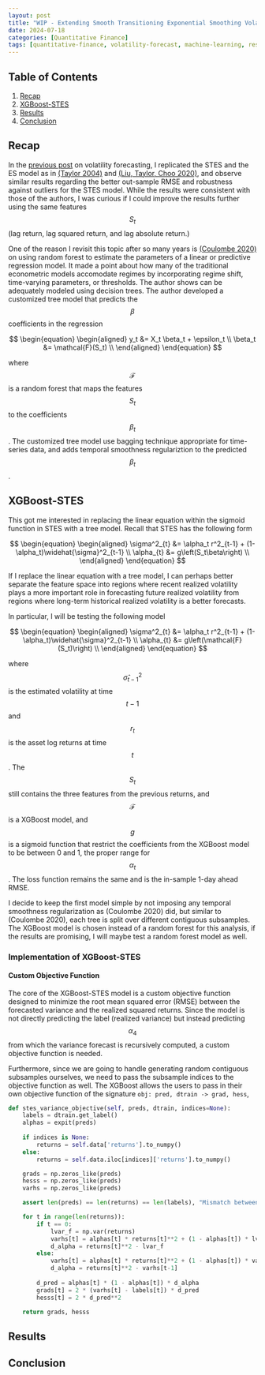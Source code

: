 ```yaml
---
layout: post
title: "WIP - Extending Smooth Transitioning Exponential Smoothing Volatility Forecasts (Part 2 - XGBoost)"
date: 2024-07-18
categories: [Quantitative Finance]
tags: [quantitative-finance, volatility-forecast, machine-learning, research]
---
```


<script type="text/javascript" src="https://cdn.mathjax.org/mathjax/latest/MathJax.js?config=default"></script>


## Table of Contents

1. [Recap](#recap)
2. [XGBoost-STES](#xgboost-stes)
3. [Results](#results)
4. [Conclusion](#conclusion)

## Recap
In the [previous post](https://steveya.github.io/posts/volatility-forecast-1/) on volatility forecasting, I replicated the STES and the ES model as in [(Taylor 2004)](https://doi.org/10.1016/j.ijforecast.2003.09.010) and [(Liu, Taylor, Choo 2020)](https://doi.org/10.1016/j.econmod.2020.02.021), and observe similar results regarding the better out-sample RMSE and robustness against outliers for the STES model. While the results were consistent with those of the authors, I was curious if I could improve the results further using the same features $$S_t$$ (lag return, lag squared return, and lag absolute return.) 

One of the reason I revisit this topic after so many years is [(Coulombe 2020)](https://arxiv.org/abs/2006.12724) on using random forest to estimate the parameters of a linear or predictive regression model. It made a point about how many of the traditional econometric models accomodate regimes by incorporating regime shift, time-varying parameters, or thresholds. The author shows can be adequately modeled using decision trees. The author developed a customized tree model that predicts the $$\beta$$ coefficients in the regression

$$
\begin{equation}
\begin{aligned}
y_t &= X_t \beta_t + \epsilon_t \\
\beta_t &= \mathcal{F}(S_t) \\
\end{aligned}
\end{equation}
$$

where $$\mathcal{F}$$ is a random forest that maps the features $$S_t$$ to the coefficients $$\beta_t$$. The customized tree model use bagging technique appropriate for time-series data, and adds temporal smoothness regulariztion to the predicted $$\beta_t$$.

## XGBoost-STES

This got me interested in replacing the linear equation within the sigmoid function in STES with a tree model. Recall that STES has the following form

$$
\begin{equation}
\begin{aligned}
\sigma^2_{t} &= \alpha_t r^2_{t-1} + (1-\alpha_t)\widehat{\sigma}^2_{t-1} \\ 
\alpha_{t} &= g\left(S_t\beta\right) \\
\end{aligned}
\end{equation}
$$

If I replace the linear equation with a tree model, I can perhaps better separate the feature space into regions where recent realized volatility plays a more important role in forecasting future realized volatility from regions where long-term historical realized volatility is a better forecasts.

In particular, I will be testing the following model

$$
\begin{equation}
\begin{aligned}
\sigma^2_{t} &= \alpha_t r^2_{t-1} + (1-\alpha_t)\widehat{\sigma}^2_{t-1} \\ 
\alpha_{t} &= g\left(\mathcal{F}(S_t)\right) \\
\end{aligned}
\end{equation}
$$

where $$\widehat{\sigma}^2_{t-1}$$ is the estimated volatility at time $$t-1$$ and $$r_t$$ is the asset log returns at time $$t$$. The $$S_t$$ still contains the three features from the previous returns, and $$\mathcal{F}$$ is a XGBoost model, and $$g$$ is a sigmoid function that restrict the coefficients from the XGBoost model to be between 0 and 1, the proper range for $$\alpha_t$$. The loss function remains the same and is the in-sample 1-day ahead RMSE. 

I decide to keep the first model simple by not imposing any temporal smoothness regularization as (Coulombe 2020) did, but similar to (Coulombe 2020), each tree is split over different contiguous subsamples. The XGBoost model is chosen instead of a random forest for this analysis, if the results are promising, I will maybe test a random forest model as well.

### Implementation of XGBoost-STES

#### Custom Objective Function
The core of the XGBoost-STES model is a custom objective function designed to minimize the root mean squared error (RMSE) between the forecasted variance and the realized squared returns. Since the model is not directly predicting the label (realized variance) but instead predicting $$\alpha_4$$ from which the variance forecast is recursively computed, a custom objective function is needed. 

Furthermore, since we are going to handle generating random contiguous subsamples ourselves, we need to pass the subsample indices to the objective function as well. The XGBoost allows the users to pass in their own objective function of the signature `obj: pred, dtrain -> grad, hess`, 

```python
def stes_variance_objective(self, preds, dtrain, indices=None):
    labels = dtrain.get_label()
    alphas = expit(preds)
    
    if indices is None:
        returns = self.data['returns'].to_numpy()
    else:
        returns = self.data.iloc[indices]['returns'].to_numpy()

    grads = np.zeros_like(preds)
    hesss = np.zeros_like(preds)
    varhs = np.zeros_like(preds)

    assert len(preds) == len(returns) == len(labels), "Mismatch between lengths of preds, returns, and labels"

    for t in range(len(returns)):
        if t == 0:
            lvar_f = np.var(returns)
            varhs[t] = alphas[t] * returns[t]**2 + (1 - alphas[t]) * lvar_f
            d_alpha = returns[t]**2 - lvar_f
        else:
            varhs[t] = alphas[t] * returns[t]**2 + (1 - alphas[t]) * varhs[t-1]
            d_alpha = returns[t]**2 - varhs[t-1]
        
        d_pred = alphas[t] * (1 - alphas[t]) * d_alpha
        grads[t] = 2 * (varhs[t] - labels[t]) * d_pred
        hesss[t] = 2 * d_pred**2

    return grads, hesss
```



## Results

## Conclusion